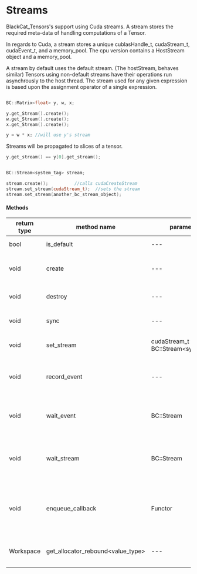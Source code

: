 # Streams

BlackCat_Tensors's support using Cuda streams. 
A stream stores the required meta-data of handling computations of a Tensor.

In regards to Cuda, 
a stream stores a unique cublasHandle_t, cudaStream_t, cudaEvent_t, and a memory_pool.
The cpu version contains a HostStream object and a memory_pool. 

A stream by default uses the default stream. (The hostStream, behaves similar) 
Tensors using non-default streams have their operations run asynchrously to the host thread. 
The stream used for any given expression is based upon the assignment operator of a single expression. 


```cpp

BC::Matrix<float> y, w, x;

y.get_Stream().create();
w.get_Stream().create();
x.get_Stream().create();

y = w * x; //will use y's stream 
```

Streams will be propagated to slices of a tensor. 

```cpp
y.get_stream() == y[0].get_stream();
```

```cpp

BC::Stream<system_tag> stream;

stream.create();		  //calls cudaCreateStream
stream.set_stream(cudaStream_t);  //sets the stream 
stream.set_stream(another_bc_stream_object); 

```


#### Methods 

| return type | method name | parameters | documentation |
| --- | --- | --- | --- |
| bool | is_default | --- | returns if the stream is the default stream |
| void | create | --- | creates a stream inplace, the stream will refer to a new non-default stream |
| void | destroy | --- | destroys the stream, the stream used will be the default stream |
| void | sync | --- | synchronizes the host stream with the current stream | 
| void | set_stream | cudaStream_t or BC::Stream<system_tag> | Sets the stream to the same stream as the parameter | 
| void | record_event | --- | Records an event (using a BC::HostEvent object or cudaEvent_t object) | 
| void | wait_event | BC::Stream | Causes the current stream to wait on the last recorded event of the parameter-stream | 
| void | wait_stream | BC::Stream | Shorthand for recording an event on the parameter-stream and synchronizing on that stream |
| void | enqueue_callback | Functor |Enques a host-call back function into the stream, a device stream will not wait for the completion of the host event to continue running | 
| Workspace<ValueType> | get_allocator_rebound<value_type> | --- | Returns a BC::fancy::Workspace allocator contained inside the stream. | 
 

